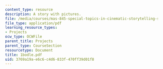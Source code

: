 ```yaml
---
content_type: resource
description: A story with pictures.
file: /media/courses/mas-845-special-topics-in-cinematic-storytelling-spring-2004/3769a19ae6c6c4d6833f470ff39d01f8_1bodle.pdf
file_type: application/pdf
learning_resource_types:
- Projects
ocw_type: OCWFile
parent_title: Projects
parent_type: CourseSection
resourcetype: Document
title: 1bodle.pdf
uid: 3769a19a-e6c6-c4d6-833f-470ff39d01f8
---
```

